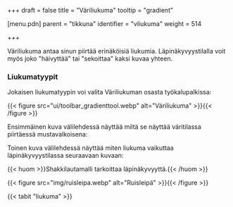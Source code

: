 +++
draft = false
title = "Väriliukuma"
tooltip = "gradient"

[menu.pdn]
    parent = "tikkuna"
    identifier = "vliukuma"
    weight = 514

+++

Väriliukuma antaa sinun piirtää erinäköisiä liukumia. Läpinäkyvyystilalla voit myös joko "häivyttää" tai "sekoittaa" kaksi kuvaa yhteen.

### Liukumatyypit

Jokaisen liukumatyypin voi valita Väriliukuman osasta työkalupalkissa:

{{< figure src="ui/toolbar_gradienttool.webp" alt="Väriliukuma" >}}{{< /figure >}}

Ensimmäinen kuva välilehdessä näyttää miltä se näyttää väritilassa piirtäessä mustavalkoisena:

Toinen kuva välilehdessä näyttää miten liukuma vaikuttaa läpinäkyvyystilassa seuraavaan kuvaan:

{{< huom >}}Shakkilautamalli tarkoittaa läpinäkyvyyttä.{{< /huom >}}

{{< figure src="img/ruisleipa.webp" alt="Ruisleipä" >}}{{< /figure >}}

{{< tabit "liukuma" >}}
